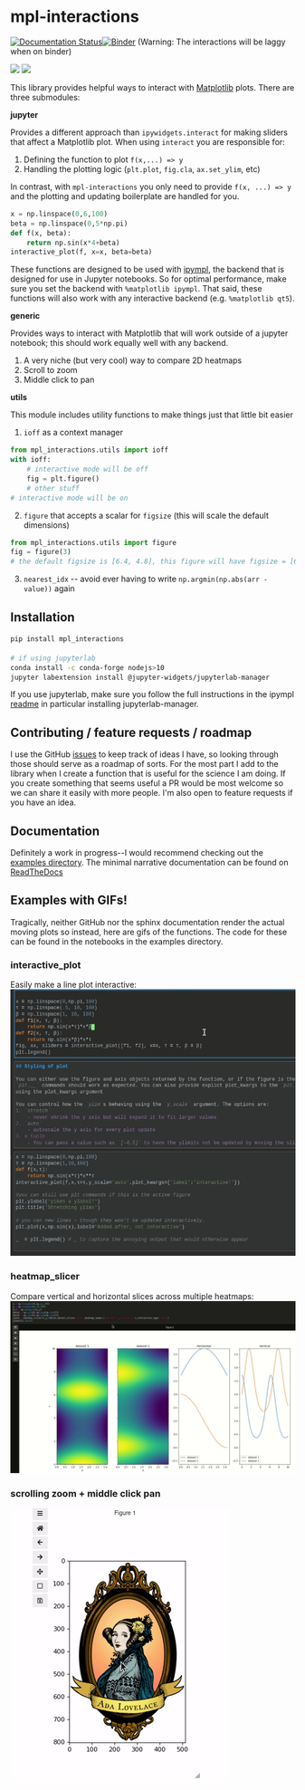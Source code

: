 # mpl-interactions
[![Documentation Status](https://readthedocs.org/projects/mpl-interactions/badge/?version=latest)](https://mpl-interactions.readthedocs.io/en/latest/?badge=latest)[![Binder](https://mybinder.org/badge_logo.svg)](https://mybinder.org/v2/gh/ianhi/mpl-interactions/master?urlpath=lab) (Warning: The interactions will be laggy when on binder)

<img src=https://raw.githubusercontent.com/ianhi/mpl-interactions/master/docs/images/short-interactive.gif height=200>  <img src=https://raw.githubusercontent.com/ianhi/mpl-interactions/master/docs/images/heatmap_slicer.gif height=200>

This library provides helpful ways to interact with [Matplotlib](https://matplotlib.org/) plots. There are three submodules:

**jupyter**

Provides a different approach than `ipywidgets.interact` for making sliders that affect a Matplotlib plot. When using `interact` you are responsible for:
1. Defining the function to plot `f(x,...) => y`
2. Handling the plotting logic (`plt.plot`, `fig.cla`, `ax.set_ylim`, etc)

In contrast, with `mpl-interactions` you only need to provide `f(x, ...) => y` and the plotting and updating boilerplate are handled for you.

```python
x = np.linspace(0,6,100)
beta = np.linspace(0,5*np.pi)
def f(x, beta):
    return np.sin(x*4+beta)
interactive_plot(f, x=x, beta=beta)
```

These functions are designed to be used with [ipympl](https://github.com/matplotlib/ipympl), the backend that is designed for use in Jupyter notebooks. So for optimal performance, make sure you set the backend with `%matplotlib ipympl`. That said, these functions will also work with any interactive backend (e.g. `%matplotlib qt5`).


**generic**

Provides ways to interact with Matplotlib that will work outside of a jupyter notebook; this should work equally well with any backend.
1. A very niche (but very cool) way to compare 2D heatmaps
2. Scroll to zoom
3. Middle click to pan

**utils**

This module includes utility functions to make things just that little bit easier

1. `ioff` as a context manager

```python
from mpl_interactions.utils import ioff
with ioff:
    # interactive mode will be off
    fig = plt.figure()
    # other stuff
# interactive mode will be on
```
2. `figure` that accepts a scalar for `figsize` (this will scale the default dimensions)
```python
from mpl_interactions.utils import figure
fig = figure(3)
# the default figsize is [6.4, 4.8], this figure will have figsize = [6.4*3, 4.8*3]
```

3. `nearest_idx` -- avoid ever having to write `np.argmin(np.abs(arr - value))` again


## Installation
```bash
pip install mpl_interactions

# if using jupyterlab
conda install -c conda-forge nodejs>10
jupyter labextension install @jupyter-widgets/jupyterlab-manager
```
If you use jupyterlab, make sure you follow the full instructions in the ipympl [readme](https://github.com/matplotlib/ipympl#install-the-jupyterlab-extension) in particular installing jupyterlab-manager.
## Contributing / feature requests / roadmap

I use the GitHub [issues](https://github.com/ianhi/mpl-interactions/issues) to keep track of ideas I have, so looking through those should serve as a roadmap of sorts. For the most part I add to the library when I create a function that is useful for the science I am doing. If you create something that seems useful a PR would be most welcome so we can share it easily with more people. I'm also open to feature requests if you have an idea.

## Documentation
Definitely a work in progress--I would recommend checking out the [examples directory](https://github.com/ianhi/mpl-interactions/tree/master/examples). The minimal narrative documentation can be found on [ReadTheDocs](https://mpl-interactions.readthedocs.io/en/latest/)


## Examples with GIFs!
Tragically, neither GitHub nor the sphinx documentation render the actual moving plots so instead, here are gifs of the functions. The code for these can be found in the notebooks in the examples directory.


### interactive_plot
Easily make a line plot interactive:
![](docs/images/interactive-plot.gif)


### heatmap_slicer
Compare vertical and horizontal slices across multiple heatmaps:
![](docs/images/heatmap_slicer.gif)


### scrolling zoom + middle click pan
![](docs/images/zoom-and-pan.gif)